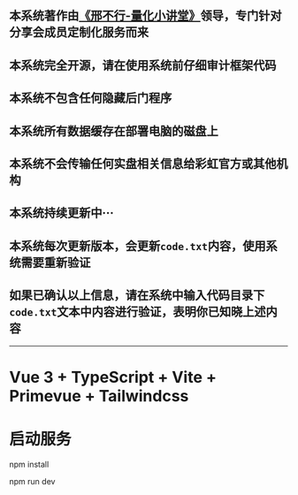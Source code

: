 ## 本系统著作由[《邢不行-量化小讲堂》](https://www.quantclass.cn/home)领导，专门针对分享会成员定制化服务而来

## 本系统完全开源，请在使用系统前仔细审计框架代码

## 本系统不包含任何隐藏后门程序

## 本系统所有数据缓存在部署电脑的磁盘上

## 本系统不会传输任何实盘相关信息给彩虹官方或其他机构

## 本系统持续更新中···

## 本系统每次更新版本，会更新`code.txt`内容，使用系统需要重新验证

## 如果已确认以上信息，请在系统中输入代码目录下`code.txt`文本中内容进行验证，表明你已知晓上述内容

---

# Vue 3 + TypeScript + Vite + Primevue + Tailwindcss

# 启动服务

npm install

npm run dev

